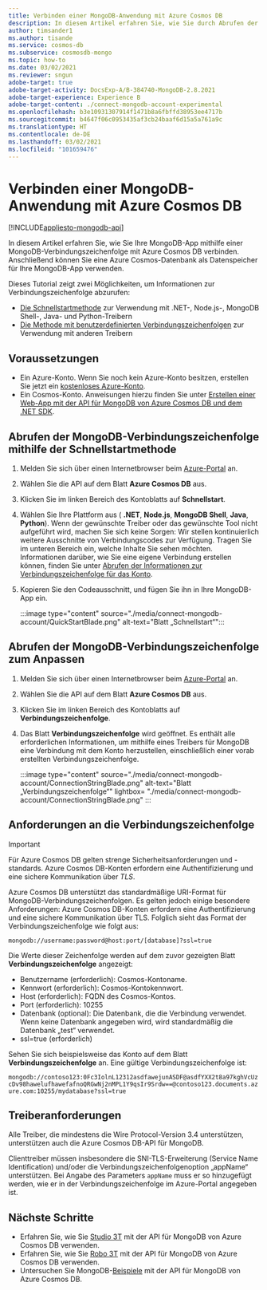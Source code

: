 ```yaml
---
title: Verbinden einer MongoDB-Anwendung mit Azure Cosmos DB
description: In diesem Artikel erfahren Sie, wie Sie durch Abrufen der Verbindungszeichenfolge über das Portal eine MongoDB-App mit Azure Cosmos DB verbinden.
author: timsander1
ms.author: tisande
ms.service: cosmos-db
ms.subservice: cosmosdb-mongo
ms.topic: how-to
ms.date: 03/02/2021
ms.reviewer: sngun
adobe-target: true
adobe-target-activity: DocsExp-A/B-384740-MongoDB-2.8.2021
adobe-target-experience: Experience B
adobe-target-content: ./connect-mongodb-account-experimental
ms.openlocfilehash: b3e10931307914f1471b8a6fbffd38953ee4717b
ms.sourcegitcommit: b4647f06c0953435af3cb24baaf6d15a5a761a9c
ms.translationtype: HT
ms.contentlocale: de-DE
ms.lasthandoff: 03/02/2021
ms.locfileid: "101659476"
---
```

# <a name="connect-a-mongodb-application-to-azure-cosmos-db"></a>Verbinden einer MongoDB-Anwendung mit Azure Cosmos DB
[!INCLUDE[appliesto-mongodb-api](includes/appliesto-mongodb-api.md)]

In diesem Artikel erfahren Sie, wie Sie Ihre MongoDB-App mithilfe einer MongoDB-Verbindungszeichenfolge mit Azure Cosmos DB verbinden. Anschließend können Sie eine Azure Cosmos-Datenbank als Datenspeicher für Ihre MongoDB-App verwenden.

Dieses Tutorial zeigt zwei Möglichkeiten, um Informationen zur Verbindungszeichenfolge abzurufen:

- [Die Schnellstartmethode](#get-the-mongodb-connection-string-by-using-the-quick-start) zur Verwendung mit .NET-, Node.js-, MongoDB Shell-, Java- und Python-Treibern
- [Die Methode mit benutzerdefinierten Verbindungszeichenfolgen](#get-the-mongodb-connection-string-to-customize) zur Verwendung mit anderen Treibern

## <a name="prerequisites"></a>Voraussetzungen

- Ein Azure-Konto. Wenn Sie noch kein Azure-Konto besitzen, erstellen Sie jetzt ein [kostenloses Azure-Konto](https://azure.microsoft.com/free/).
- Ein Cosmos-Konto. Anweisungen hierzu finden Sie unter [Erstellen einer Web-App mit der API für MongoDB von Azure Cosmos DB und dem .NET SDK](create-mongodb-dotnet.md).

## <a name="get-the-mongodb-connection-string-by-using-the-quick-start"></a>Abrufen der MongoDB-Verbindungszeichenfolge mithilfe der Schnellstartmethode

1. Melden Sie sich über einen Internetbrowser beim [Azure-Portal](https://portal.azure.com) an.
2. Wählen Sie die API auf dem Blatt **Azure Cosmos DB** aus.
3. Klicken Sie im linken Bereich des Kontoblatts auf **Schnellstart**.
4. Wählen Sie Ihre Plattform aus ( **.NET**, **Node.js**, **MongoDB Shell**, **Java**, **Python**). Wenn der gewünschte Treiber oder das gewünschte Tool nicht aufgeführt wird, machen Sie sich keine Sorgen: Wir stellen kontinuierlich weitere Ausschnitte von Verbindungscodes zur Verfügung. Tragen Sie im unteren Bereich ein, welche Inhalte Sie sehen möchten. Informationen darüber, wie Sie eine eigene Verbindung erstellen können, finden Sie unter [Abrufen der Informationen zur Verbindungszeichenfolge für das Konto](#get-the-mongodb-connection-string-to-customize).
5. Kopieren Sie den Codeausschnitt, und fügen Sie ihn in Ihre MongoDB-App ein.

    :::image type="content" source="./media/connect-mongodb-account/QuickStartBlade.png" alt-text="Blatt „Schnellstart“":::

## <a name="get-the-mongodb-connection-string-to-customize"></a>Abrufen der MongoDB-Verbindungszeichenfolge zum Anpassen

1. Melden Sie sich über einen Internetbrowser beim [Azure-Portal](https://portal.azure.com) an.
2. Wählen Sie die API auf dem Blatt **Azure Cosmos DB** aus.
3. Klicken Sie im linken Bereich des Kontoblatts auf **Verbindungszeichenfolge**.
4. Das Blatt **Verbindungszeichenfolge** wird geöffnet. Es enthält alle erforderlichen Informationen, um mithilfe eines Treibers für MongoDB eine Verbindung mit dem Konto herzustellen, einschließlich einer vorab erstellten Verbindungszeichenfolge.

   :::image type="content" source="./media/connect-mongodb-account/ConnectionStringBlade.png" alt-text="Blatt „Verbindungszeichenfolge“" lightbox= "./media/connect-mongodb-account/ConnectionStringBlade.png" :::

## <a name="connection-string-requirements"></a>Anforderungen an die Verbindungszeichenfolge

> [!Important]
> Für Azure Cosmos DB gelten strenge Sicherheitsanforderungen und -standards. Azure Cosmos DB-Konten erfordern eine Authentifizierung und eine sichere Kommunikation über *TLS*.

Azure Cosmos DB unterstützt das standardmäßige URI-Format für MongoDB-Verbindungszeichenfolgen. Es gelten jedoch einige besondere Anforderungen: Azure Cosmos DB-Konten erfordern eine Authentifizierung und eine sichere Kommunikation über TLS. Folglich sieht das Format der Verbindungszeichenfolge wie folgt aus:

`mongodb://username:password@host:port/[database]?ssl=true`

Die Werte dieser Zeichenfolge werden auf dem zuvor gezeigten Blatt **Verbindungszeichenfolge** angezeigt:

* Benutzername (erforderlich): Cosmos-Kontoname.
* Kennwort (erforderlich): Cosmos-Kontokennwort.
* Host (erforderlich): FQDN des Cosmos-Kontos.
* Port (erforderlich): 10255
* Datenbank (optional): Die Datenbank, die die Verbindung verwendet. Wenn keine Datenbank angegeben wird, wird standardmäßig die Datenbank „test“ verwendet.
* ssl=true (erforderlich)

Sehen Sie sich beispielsweise das Konto auf dem Blatt **Verbindungszeichenfolge** an. Eine gültige Verbindungszeichenfolge ist:

`mongodb://contoso123:0Fc3IolnL12312asdfawejunASDF@asdfYXX2t8a97kghVcUzcDv98hawelufhawefafnoQRGwNj2nMPL1Y9qsIr9Srdw==@contoso123.documents.azure.com:10255/mydatabase?ssl=true`

## <a name="driver-requirements"></a>Treiberanforderungen

Alle Treiber, die mindestens die Wire Protocol-Version 3.4 unterstützen, unterstützen auch die Azure Cosmos DB-API für MongoDB.

Clienttreiber müssen insbesondere die SNI-TLS-Erweiterung (Service Name Identification) und/oder die Verbindungszeichenfolgenoption „appName“ unterstützen. Bei Angabe des Parameters `appName` muss er so hinzugefügt werden, wie er in der Verbindungszeichenfolge im Azure-Portal angegeben ist.

## <a name="next-steps"></a>Nächste Schritte

- Erfahren Sie, wie Sie [Studio 3T](mongodb-mongochef.md) mit der API für MongoDB von Azure Cosmos DB verwenden.
- Erfahren Sie, wie Sie [Robo 3T](mongodb-robomongo.md) mit der API für MongoDB von Azure Cosmos DB verwenden.
- Untersuchen Sie MongoDB-[Beispiele](mongodb-samples.md) mit der API für MongoDB von Azure Cosmos DB.
